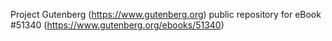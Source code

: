 Project Gutenberg (https://www.gutenberg.org) public repository for
eBook #51340 (https://www.gutenberg.org/ebooks/51340)
